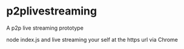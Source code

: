 # p2plivestreaming
A p2p live streaming prototype

node index.js
and live streaming your self at the https url via Chrome

